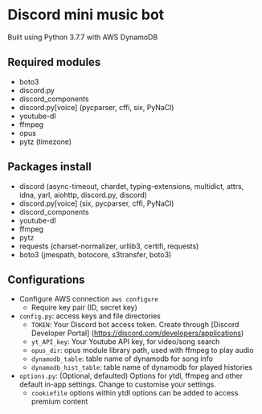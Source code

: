 # Discord mini music bot
Built using Python 3.7.7 with AWS DynamoDB

## Required modules
- boto3
- discord.py
- discord_components
- discord.py[voice] (pycparser, cffi, six, PyNaCl)
- youtube-dl
- ffmpeg
- opus
- pytz (timezone)

## Packages install
- discord (async-timeout, chardet, typing-extensions, multidict, attrs, idna, yarl, aiohttp, discord.py, discord)
- discord.py[voice] (six, pycparser, cffi, PyNaCl)
- discord_components
- youtube-dl
- ffmpeg
- pytz
- requests (charset-normalizer, urllib3, certifi, requests)
- boto3 (jmespath, botocore, s3transfer, boto3)

## Configurations
- Configure AWS connection `aws configure`
    - Require key pair (ID, secret key)
- `config.py`: access keys and file directories
    - `TOKEN`: Your Discord bot access token. Create through [Discord Developer Portal] (https://discord.com/developers/applications)
    - `yt_API_key`: Your Youtube API key, for video/song search
    - `opus_dir`: opus module library path, used with ffmpeg to play audio
    - `dynamodb_table`: table name of dynamodb for song info
    - `dynamodb_hist_table`: table name of dynamodb for played histories
- `options.py`: (Optional, defaulted) Options for ytdl, ffmpeg and other default in-app settings. Change to customise your settings.
    - `cookiefile` options within ytdl options can be added to access premium content
